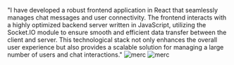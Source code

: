 "I have developed a robust frontend application in React that seamlessly manages chat messages and user connectivity. The frontend interacts with a highly optimized backend server written in JavaScript, utilizing the Socket.IO module to ensure smooth and efficient data transfer between the client and server. This technological stack not only enhances the overall user experience but also provides a scalable solution for managing a large number of users and chat interactions."
![merc](https://user-images.githubusercontent.com/70231909/233090225-7b8e4f26-3af1-4905-92bb-f60225eb5751.jpg)
![merc](https://user-images.githubusercontent.com/70231909/233090225-7b8e4f26-3af1-4905-92bb-f60225eb5751.jpg)
